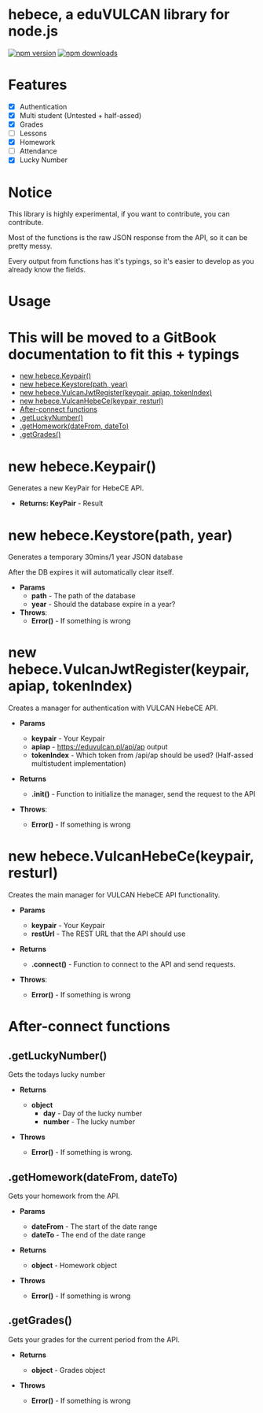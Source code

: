 # hebece, a eduVULCAN library for node.js

[![npm version](https://img.shields.io/npm/v/hebece.svg)](https://www.npmjs.com/package/hebece)
[![npm downloads](https://img.shields.io/npm/dm/hebece.svg)](https://www.npmjs.com/package/hebece)

# Features

- [x] Authentication
- [x] Multi student (Untested + half-assed)
- [x] Grades
- [ ] Lessons
- [x] Homework
- [ ] Attendance
- [x] Lucky Number

# Notice
This library is highly experimental, if you want to contribute, you can contribute.

Most of the functions is the raw JSON response from the API, so it can be pretty messy.

Every output from functions has it's typings, so it's easier to develop as you already know the fields.

# Usage

# This will be moved to a GitBook documentation to fit this + typings
  - [new hebece.Keypair()](#new-hebecekeypair)
  - [new hebece.Keystore(path, year)](#new-hebecekeystorepath-year)
  - [new hebece.VulcanJwtRegister(keypair, apiap, tokenIndex)](#new-hebecevulcanjwtregisterkeypair-apiap-tokenindex)
  - [new hebece.VulcanHebeCe(keypair, resturl)](#new-hebecevulcanhebecekeypair-resturl)
  - [After-connect functions](#after-connect-functions)
  - [.getLuckyNumber()](#getluckynumber)
  - [.getHomework(dateFrom, dateTo)](#gethomeworkdatefrom-dateto)
  - [.getGrades()](#getgrades)

# new hebece.Keypair()
Generates a new KeyPair for HebeCE API.

- **Returns: KeyPair** - Result

# new hebece.Keystore(path, year)
Generates a temporary 30mins/1 year JSON database

After the DB expires it will automatically clear itself.

- **Params**
  - **path** - The path of the database
  - **year** - Should the database expire in a year?
- **Throws**: 
  - **Error()** - If something is wrong

# new hebece.VulcanJwtRegister(keypair, apiap, tokenIndex)
Creates a manager for authentication with VULCAN HebeCE API.

- **Params**
	- **keypair** - Your Keypair
	- **apiap** - https://eduvulcan.pl/api/ap output
	- **tokenIndex** - Which token from /api/ap should be used? (Half-assed multistudent implementation)

- **Returns**
  - **.init()** - Function to initialize the manager, send the request to the API

- **Throws**: 
  - **Error()** - If something is wrong 

# new hebece.VulcanHebeCe(keypair, resturl)
Creates the main manager for VULCAN HebeCE API functionality.

- **Params**
	- **keypair** - Your Keypair
	- **restUrl** - The REST URL that the API should use

- **Returns**
  - **.connect()** - Function to connect to the API and send requests.

- **Throws**: 
  - **Error()** - If something is wrong

# After-connect functions

## .getLuckyNumber()
Gets the todays lucky number

- **Returns**
	- **object**
    	- **day** - Day of the lucky number
    	- **number** - The lucky number

- **Throws**
  - **Error()** - If something is wrong.
  
## .getHomework(dateFrom, dateTo) 
Gets your homework from the API.

- **Params**
  - **dateFrom** - The start of the date range
  - **dateTo** - The end of the date range

- **Returns**
  - **object** - Homework object

- **Throws**
  - **Error()** - If something is wrong

## .getGrades()
Gets your grades for the current period from the API.

- **Returns**
  - **object** - Grades object
  
- **Throws**
  - **Error()** - If something is wrong


